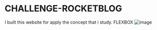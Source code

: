 # CHALLENGE-ROCKETBLOG

I built this website for apply the concept that i study. FLEXBOX
![image](https://user-images.githubusercontent.com/61715137/156948705-b24f30a0-d7d1-41d9-b14e-0fb7d9f0084f.png)
